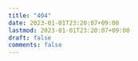 ```yaml
---
title: "404"
date: 2023-01-01T23:20:07+09:00
lastmod: 2023-01-01T23:20:07+09:00
draft: false
comments: false
---
```


